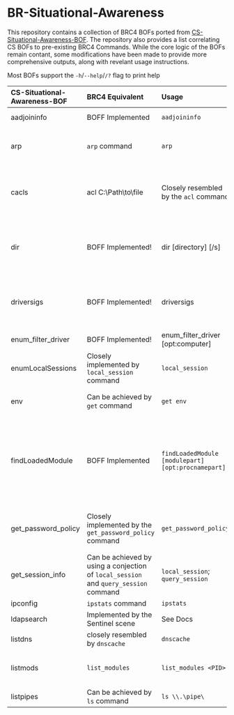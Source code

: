 # BR-Situational-Awareness

This repository contains a collection of BRC4 BOFs ported from [CS-Situational-Awareness-BOF](https://github.com/trustedsec/CS-Situational-Awareness-BOF). The repository also provides a list correlating CS BOFs to pre-existing BRC4 Commands. While the core logic of the BOFs remain contant, some modifications have been made to provide more comprehensive outputs, along with  revelant usage instructions.

Most BOFs support the `-h`/`--help`/`/?` flag to print help

| CS-Situational-Awareness-BOF | BRC4 Equivalent | Usage | Description |
|:-----------------------------| :-----------| :---------------|:--------------------------------------------|
| aadjoininfo                  | BOFF Implemented                               | `aadjoininfo` | Print AAD/Entra ID Join Info |
| arp                          | `arp` command                                  | `arp` | List ARP entries for all network interfaces on the current host |
| cacls                        | acl C:\Path\to\file                            | Closely resembled by the `acl` command | List ACL for an object. While the CS BOF supports wild cards, the BRC4 command does not|
| dir                          | BOFF Implemented!                              | dir [directory] [/s]               | List files in a directory. Supports wildcards (e.g. "C:\Windows\S*") unlike the BRC4 `ls` command |
| driversigs                   | BOFF Implemented!                              | driversigs            | Enumerate installed services Imagepaths to check the signing cert against known AV/EDR vendors |
| enum_filter_driver           | BOFF Implemented!                              | enum_filter_driver [opt:computer] | Enumerate filter drivers. |
| enumLocalSessions            | Closely implemented by `local_session` command | `local_session` | Enumerate currently attached user sessions both local and over RDP |
| env                          | Can be achieved by `get` command               | `get env` | List process environment variables |
| findLoadedModule             | BOFF Implemented                               | `findLoadedModule [modulepart] [opt:procnamepart]` | findLoadedModule [modulepart] [opt:procnamepart]	Find what processes *modulepart* are loaded into, optionally searching just *procnamepart* | 
| get_password_policy          | Closely implemented by the `get_password_policy` command | `get_password_policy` |Get target server or domain's configured password policy and lockouts|
| get_session_info | Can be achieved by using a conjection of `local_session` and `query_session` command | `local_session`; `query_session` | Get information about current user session | 
| ipconfig | `ipstats` command | `ipstats` | Print IP interfaces |
| ldapsearch | Implemented by the Sentinel scene | See Docs | Execute LDAP queries |
| listdns | closely resembled by `dnscache` | `dnscache` | Print local storage of DNS records |
| listmods | `list_modules` | `list_modules <PID>` | Lists all the DLLs loaded in the current process or a target process. | 
| listpipes | Can be achieved by `ls` command  | `ls \\.\pipe\` | List named pipes | 